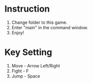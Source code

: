 # Instruction
1. Change folder to this game.
2. Enter "main" in the command window.
3. Enjoy!
# Key Setting
1. Move - Arrow Left/Right
2. Fight - F
3. Jump - Space
